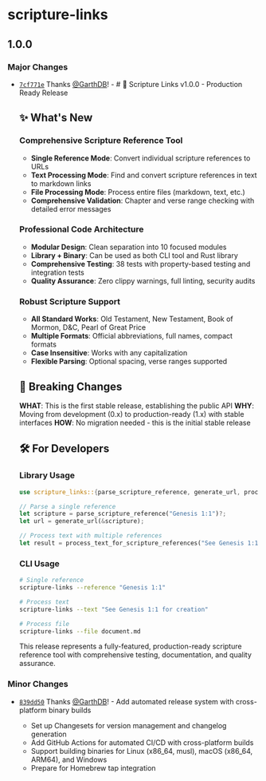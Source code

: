 # scripture-links

## 1.0.0

### Major Changes

- [`7cf771e`](https://github.com/GarthDB/scripture-links/commit/7cf771e99ce55948c0f1de03a84d994ab23f6b66) Thanks [@GarthDB](https://github.com/GarthDB)! - # 🚀 Scripture Links v1.0.0 - Production Ready Release

  ## ✨ **What's New**

  ### **Comprehensive Scripture Reference Tool**

  - **Single Reference Mode**: Convert individual scripture references to URLs
  - **Text Processing Mode**: Find and convert scripture references in text to markdown links
  - **File Processing Mode**: Process entire files (markdown, text, etc.)
  - **Comprehensive Validation**: Chapter and verse range checking with detailed error messages

  ### **Professional Code Architecture**

  - **Modular Design**: Clean separation into 10 focused modules
  - **Library + Binary**: Can be used as both CLI tool and Rust library
  - **Comprehensive Testing**: 38 tests with property-based testing and integration tests
  - **Quality Assurance**: Zero clippy warnings, full linting, security audits

  ### **Robust Scripture Support**

  - **All Standard Works**: Old Testament, New Testament, Book of Mormon, D&C, Pearl of Great Price
  - **Multiple Formats**: Official abbreviations, full names, compact formats
  - **Case Insensitive**: Works with any capitalization
  - **Flexible Parsing**: Optional spacing, verse ranges supported

  ## 🔧 **Breaking Changes**

  **WHAT**: This is the first stable release, establishing the public API
  **WHY**: Moving from development (0.x) to production-ready (1.x) with stable interfaces
  **HOW**: No migration needed - this is the initial stable release

  ## 🛠️ **For Developers**

  ### **Library Usage**

  ```rust
  use scripture_links::{parse_scripture_reference, generate_url, process_text_for_scripture_references};

  // Parse a single reference
  let scripture = parse_scripture_reference("Genesis 1:1")?;
  let url = generate_url(&scripture);

  // Process text with multiple references
  let result = process_text_for_scripture_references("See Genesis 1:1 and 2 Nephi 10:14");
  ```

  ### **CLI Usage**

  ```bash
  # Single reference
  scripture-links --reference "Genesis 1:1"

  # Process text
  scripture-links --text "See Genesis 1:1 for creation"

  # Process file
  scripture-links --file document.md
  ```

  This release represents a fully-featured, production-ready scripture reference tool with comprehensive testing, documentation, and quality assurance.

### Minor Changes

- [`839dd50`](https://github.com/GarthDB/scripture-links/commit/839dd501fe349499243b2e7b5f9602802199a2a3) Thanks [@GarthDB](https://github.com/GarthDB)! - Add automated release system with cross-platform binary builds

  - Set up Changesets for version management and changelog generation
  - Add GitHub Actions for automated CI/CD with cross-platform builds
  - Support building binaries for Linux (x86_64, musl), macOS (x86_64, ARM64), and Windows
  - Prepare for Homebrew tap integration
